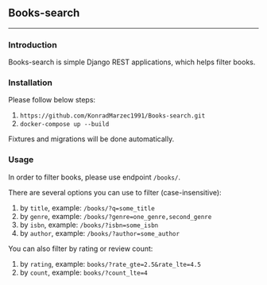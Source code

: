 ## Books-search
<hr >

### Introduction
Books-search is simple Django REST applications, which helps filter books.

### Installation
Please follow below steps:
1) `https://github.com/KonradMarzec1991/Books-search.git`
2) `docker-compose up --build`

Fixtures and migrations will be done automatically.

### Usage
In order to filter books, please use endpoint `/books/`.

There are several options you can use to filter (case-insensitive):
1) by `title`, example: `/books/?q=some_title`
2) by `genre`, example: `/books/?genre=one_genre,second_genre`
3) by `isbn`, example: `/books/?isbn=some_isbn`
4) by `author`, example: `/books/?author=some_author`

You can also filter by rating or review count:
1) by `rating`, example: `books/?rate_gte=2.5&rate_lte=4.5`
2) by `count`, example: `books/?count_lte=4`

